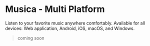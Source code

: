 # Musica - Multi Platform

Listen to your favorite music anywhere comfortably.
Available for all devices: Web application, Android, iOS, macOS, and Windows.

> coming soon
